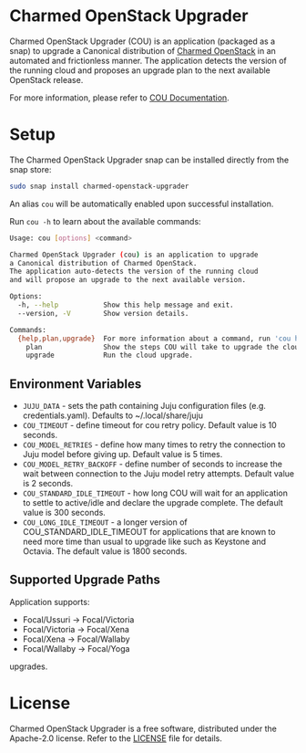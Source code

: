 # Charmed OpenStack Upgrader

Charmed OpenStack Upgrader (COU) is an application (packaged as a snap) to upgrade
a Canonical distribution of [Charmed OpenStack](https://ubuntu.com/openstack/docs/overview)
in an automated and frictionless manner. The application detects the version of the
running cloud and proposes an upgrade plan to the next available OpenStack release.

For more information, please refer to [COU Documentation](https://canonical-charmed-openstack-upgrader.readthedocs-hosted.com/).

# Setup

The Charmed OpenStack Upgrader snap can be installed directly from the snap store:

```bash
sudo snap install charmed-openstack-upgrader
```

An alias `cou` will be automatically enabled upon successful installation.

Run `cou -h` to learn about the available commands:

```bash
Usage: cou [options] <command>

Charmed OpenStack Upgrader (cou) is an application to upgrade
a Canonical distribution of Charmed OpenStack.
The application auto-detects the version of the running cloud
and will propose an upgrade to the next available version.

Options:
  -h, --help           Show this help message and exit.
  --version, -V        Show version details.

Commands:
  {help,plan,upgrade}  For more information about a command, run 'cou help <command>'.
    plan               Show the steps COU will take to upgrade the cloud to the next release.
    upgrade            Run the cloud upgrade.
```

## Environment Variables

- `JUJU_DATA` - sets the path containing Juju configuration files (e.g. credentials.yaml). Defaults to ~/.local/share/juju
- `COU_TIMEOUT` - define timeout for cou retry policy. Default value is 10 seconds.
- `COU_MODEL_RETRIES` - define how many times to retry the connection to Juju model before giving up. Default value is 5 times.
- `COU_MODEL_RETRY_BACKOFF` - define number of seconds to increase the wait between connection to the Juju model retry attempts. Default value is 2 seconds.
- `COU_STANDARD_IDLE_TIMEOUT` - how long COU will wait for an application to settle to active/idle and declare the upgrade complete. The default value is 300 seconds.
- `COU_LONG_IDLE_TIMEOUT` - a longer version of COU_STANDARD_IDLE_TIMEOUT for applications that are known to need more time than usual to upgrade like such as Keystone and Octavia. The default value is 1800 seconds.

## Supported Upgrade Paths

Application supports:

- Focal/Ussuri -> Focal/Victoria
- Focal/Victoria -> Focal/Xena
- Focal/Xena -> Focal/Wallaby
- Focal/Wallaby -> Focal/Yoga

upgrades.

# License
Charmed OpenStack Upgrader is a free software, distributed under the Apache-2.0 license. Refer to the
[LICENSE](https://github.com/canonical/snap-tempest/blob/main/LICENSE) file for details.
